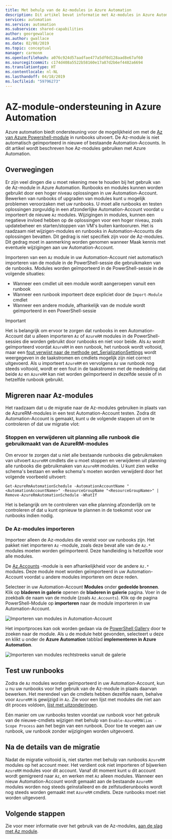 ```yaml
---
title: Met behulp van de Az-modules in Azure Automation
description: Dit artikel bevat informatie met Az-modules in Azure Automation
services: automation
ms.service: automation
ms.subservice: shared-capabilities
author: georgewallace
ms.author: gwallace
ms.date: 02/08/2019
ms.topic: conceptual
manager: carmonm
ms.openlocfilehash: a076c924d57aadfae477a5df0d128aad8e67af60
ms.sourcegitcommit: c174d408a5522b58160e17a87d2b6ef4482a6694
ms.translationtype: HT
ms.contentlocale: nl-NL
ms.lasthandoff: 04/18/2019
ms.locfileid: "59796273"
---
```

# <a name="az-module-support-in-azure-automation"></a>AZ-module-ondersteuning in Azure Automation

Azure automation biedt ondersteuning voor de mogelijkheid om met de [Az van Azure Powershell-module](/powershell/azure/new-azureps-module-az?view=azps-1.1.0) in runbooks uitvoert. De Az-module is niet automatisch geïmporteerd in nieuwe of bestaande Automation-Accounts. In dit artikel wordt beschreven hoe Az-modules gebruiken met Azure Automation.

## <a name="considerations"></a>Overwegingen

Er zijn veel dingen die u moet rekening mee te houden bij het gebruik van de Az-module in Azure Automation. Runbooks en modules kunnen worden gebruikt door een hoger niveau oplossingen in uw Automation-Account. Bewerken van runbooks of upgraden van modules kunt u mogelijk problemen veroorzaken met uw runbooks. U moet alle runbooks en testen oplossingen zorgvuldig in een afzonderlijke Automation-Account voordat u importeert de nieuwe `Az` modules. Wijzigingen in modules, kunnen een negatieve invloed hebben op de oplossingen voor een hoger niveau, zoals updatebeheer en starten/stoppen van VM's buiten kantooruren. Het is raadzaam niet wijzigen-modules en runbooks in Automation-Accounts die oplossingen bevatten. Dit gedrag is niet specifiek zijn voor de Az-modules. Dit gedrag moet in aanmerking worden genomen wanneer Maak kennis met eventuele wijzigingen aan uw Automation-Account.

Importeren van een `Az` module in uw Automation-Account niet automatisch importeren van de module in de PowerShell-sessie die gebruikmaken van de runbooks. Modules worden geïmporteerd in de PowerShell-sessie in de volgende situaties:

* Wanneer een cmdlet uit een module wordt aangeroepen vanuit een runbook
* Wanneer een runbook importeert deze expliciet door de `Import-Module` cmdlet
* Wanneer een andere module, afhankelijk van de module wordt geïmporteerd in een PowerShell-sessie

> [!IMPORTANT]
> Het is belangrijk om ervoor te zorgen dat runbooks in een Automation-Account dat u alleen importeren `Az` of `AzureRM` modules in de PowerShell-sessies die worden gebruikt door runbooks en niet voor beide. Als `Az` wordt geïmporteerd voordat `AzureRM` in een runbook, het runbook wordt voltooid, maar een [fout verwijst naar de methode get_SerializationSettings](troubleshoot/runbooks.md#get-serializationsettings) wordt weergegeven in de taakstromen en cmdlets mogelijk zijn niet correct uitgevoerd. Als u importeert `AzureRM` en vervolgens `Az` uw runbook nog steeds voltooid, wordt er een fout in de taakstromen met de mededeling dat beide `Az` en `AzureRM` kan niet worden geïmporteerd in dezelfde sessie of in hetzelfde runbook gebruikt.

## <a name="migrating-to-az-modules"></a>Migreren naar Az-modules

Het raadzaam dat u de migratie naar de Az-modules gebruiken in plaats van de AzureRM-modules in een test Automation-Account testen. Zodra dit Automation-Account is gemaakt, kunt u de volgende stappen uit om te controleren of dat uw migratie vlot:

### <a name="stop-and-unschedule-all-runbook-that-uses-azurerm-modules"></a>Stoppen en verwijderen uit planning alle runbook die gebruikmaakt van de AzureRM-modules

Om ervoor te zorgen dat u niet alle bestaande runbooks die gebruikmaken van uitvoert `AzureRM` cmdlets die u moet stoppen en verwijderen uit planning alle runbooks die gebruikmaken van `AzureRM` modules. U kunt zien welke schema's bestaan en welke schema's moeten worden verwijderd door het volgende voorbeeld uitvoert:

  ```powershell-interactive
  Get-AzureRmAutomationSchedule -AutomationAccountName "<AutomationAccountName>" -ResourceGroupName "<ResourceGroupName>" | Remove-AzureRmAutomationSchedule -WhatIf
  ```

Het is belangrijk om te controleren van elke planning afzonderlijk om te controleren of dat u kunt opnieuw te plannen in de toekomst voor uw runbooks indien nodig.

### <a name="import-the-az-modules"></a>De Az-modules importeren

Importeer alleen de Az-modules die vereist voor uw runbooks zijn. Het pakket niet importeren `Az` -module, zoals deze bevat alle van de `Az.*` modules moeten worden geïmporteerd. Deze handleiding is hetzelfde voor alle modules.

De [Az.Accounts](https://www.powershellgallery.com/packages/Az.Accounts/1.1.0) -module is een afhankelijkheid voor de andere `Az.*` modules. Deze module moet worden geïmporteerd in uw Automation-Account voordat u andere modules importeren om deze reden.

Selecteer in uw Automation-Account **Modules** onder **gedeelde bronnen**. Klik op **bladeren in galerie** openen de **bladeren in galerie** pagina.  Voer in de zoekbalk de naam van de module (zoals `Az.Accounts`). Klik op de pagina PowerShell-Module op **importeren** naar de module importeren in uw Automation-Account.

![Importeren van modules in Automation-Account](media/az-modules/import-module.png)

Het importproces kan ook worden gedaan via de [PowerShell Gallery](https://www.powershellgallery.com) door te zoeken naar de module. Als u de module hebt gevonden, selecteert u deze en klikt u onder de **Azure Automation** tabblad **implementeren in Azure Automation**.

![Importeren van modules rechtstreeks vanuit de galerie](media/az-modules/import-gallery.png)

## <a name="test-your-runbooks"></a>Test uw runbooks

Zodra de `Az` modules worden geïmporteerd in uw Automation-Account, kun u nu uw runbooks voor het gebruik van de Az-module in plaats daarvan bewerken. Het merendeel van de cmdlets hebben dezelfde naam, behalve voor `AzureRM` is gewijzigd in `Az`. Zie voor een lijst met modules die niet aan dit proces voldoen, [lijst met uitzonderingen](/powershell/azure/migrate-from-azurerm-to-az?view=azps-1.1.0#change-module-imports-and-cmdlet-names).

Eén manier om uw runbooks testen voordat uw runbook voor het gebruik van de nieuwe-cmdlets wijzigen met behulp van `Enable-AzureRMAlias -Scope Process` aan het begin van een runbook. Door toe te voegen aan uw runbook, uw runbook zonder wijzigingen worden uitgevoerd.

## <a name="after-migration-details"></a>Na de details van de migratie

Nadat de migratie voltooid is, niet starten met behulp van runbooks `AzureRM` modules op het account meer. Het verdient ook niet importeren of bijwerken `AzureRM` modules voor dit account. Vanaf dit moment kunt u dit account wordt gemigreerd naar `Az`, en werken met `Az` alleen modules. Wanneer een nieuw Automation-Account wordt gemaakt aan de bestaande `AzureRM` modules worden nog steeds geïnstalleerd en de zelfstudierunbooks wordt nog steeds worden gemaakt met `AzureRM` cmdlets. Deze runbooks moet niet worden uitgevoerd.

## <a name="next-steps"></a>Volgende stappen

Zie voor meer informatie over het gebruik van de Az-modules, [aan de slag met Az module](/powershell/azure/get-started-azureps?view=azps-1.1.0).
